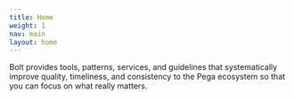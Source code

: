 ```yaml
---
title: Home
weight: 1
nav: main
layout: home
---
```


Bolt provides tools, patterns, services, and guidelines that systematically improve quality, timeliness, and consistency to the Pega ecosystem so that you can focus on what really matters.
